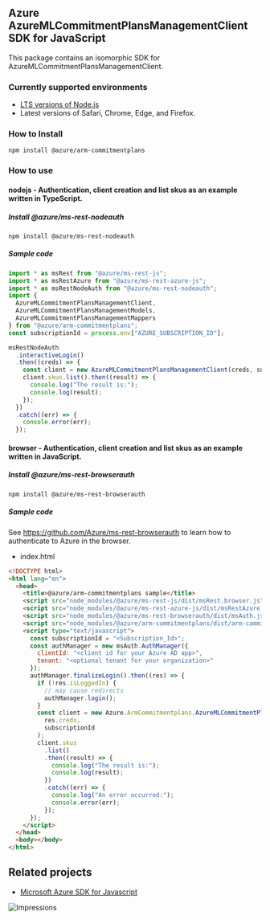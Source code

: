 ## Azure AzureMLCommitmentPlansManagementClient SDK for JavaScript

This package contains an isomorphic SDK for AzureMLCommitmentPlansManagementClient.

### Currently supported environments

- [LTS versions of Node.js](https://nodejs.org/about/releases/)
- Latest versions of Safari, Chrome, Edge, and Firefox.

### How to Install

```
npm install @azure/arm-commitmentplans
```

### How to use

#### nodejs - Authentication, client creation and list skus as an example written in TypeScript.

##### Install @azure/ms-rest-nodeauth

```
npm install @azure/ms-rest-nodeauth
```

##### Sample code

```ts
import * as msRest from "@azure/ms-rest-js";
import * as msRestAzure from "@azure/ms-rest-azure-js";
import * as msRestNodeAuth from "@azure/ms-rest-nodeauth";
import {
  AzureMLCommitmentPlansManagementClient,
  AzureMLCommitmentPlansManagementModels,
  AzureMLCommitmentPlansManagementMappers
} from "@azure/arm-commitmentplans";
const subscriptionId = process.env["AZURE_SUBSCRIPTION_ID"];

msRestNodeAuth
  .interactiveLogin()
  .then((creds) => {
    const client = new AzureMLCommitmentPlansManagementClient(creds, subscriptionId);
    client.skus.list().then((result) => {
      console.log("The result is:");
      console.log(result);
    });
  })
  .catch((err) => {
    console.error(err);
  });
```

#### browser - Authentication, client creation and list skus as an example written in JavaScript.

##### Install @azure/ms-rest-browserauth

```
npm install @azure/ms-rest-browserauth
```

##### Sample code

See https://github.com/Azure/ms-rest-browserauth to learn how to authenticate to Azure in the browser.

- index.html

```html
<!DOCTYPE html>
<html lang="en">
  <head>
    <title>@azure/arm-commitmentplans sample</title>
    <script src="node_modules/@azure/ms-rest-js/dist/msRest.browser.js"></script>
    <script src="node_modules/@azure/ms-rest-azure-js/dist/msRestAzure.js"></script>
    <script src="node_modules/@azure/ms-rest-browserauth/dist/msAuth.js"></script>
    <script src="node_modules/@azure/arm-commitmentplans/dist/arm-commitmentplans.js"></script>
    <script type="text/javascript">
      const subscriptionId = "<Subscription_Id>";
      const authManager = new msAuth.AuthManager({
        clientId: "<client id for your Azure AD app>",
        tenant: "<optional tenant for your organization>"
      });
      authManager.finalizeLogin().then((res) => {
        if (!res.isLoggedIn) {
          // may cause redirects
          authManager.login();
        }
        const client = new Azure.ArmCommitmentplans.AzureMLCommitmentPlansManagementClient(
          res.creds,
          subscriptionId
        );
        client.skus
          .list()
          .then((result) => {
            console.log("The result is:");
            console.log(result);
          })
          .catch((err) => {
            console.log("An error occurred:");
            console.error(err);
          });
      });
    </script>
  </head>
  <body></body>
</html>
```

## Related projects

- [Microsoft Azure SDK for Javascript](https://github.com/Azure/azure-sdk-for-js)

![Impressions](https://azure-sdk-impressions.azurewebsites.net/api/impressions/azure-sdk-for-js%2Fsdk%2Fmachinelearning%2Farm-commitmentplans%2FREADME.png)
